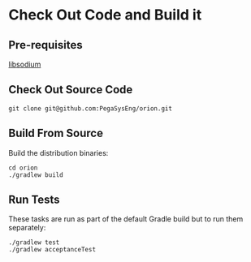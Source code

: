 # Check Out Code and Build it

## Pre-requisites

[libsodium](https://docs.orion.pegasys.tech/en/latest/HowTo/Dependencies/)

## Check Out Source Code

```
git clone git@github.com:PegaSysEng/orion.git
```

## Build From Source
Build the distribution binaries:
```
cd orion
./gradlew build  
```

## Run Tests
These tasks are run as part of the default Gradle build but to run them separately:
```
./gradlew test
./gradlew acceptanceTest
```
